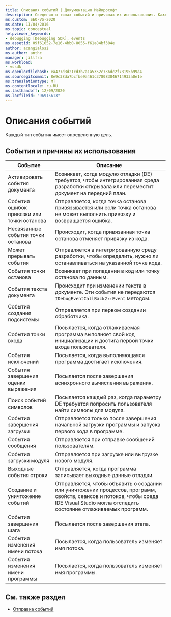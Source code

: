 ```yaml
---
title: Описания событий | Документация Майкрософт
description: Сведения о типах событий и причинах их использования. Каждый тип события имеет определенную цель.
ms.custom: SEO-VS-2020
ms.date: 11/04/2016
ms.topic: conceptual
helpviewer_keywords:
- debugging [Debugging SDK], events
ms.assetid: 09f61652-7e16-4bb0-8055-f61a84bf384e
author: acangialosi
ms.author: anthc
manager: jillfra
ms.workload:
- vssdk
ms.openlocfilehash: ea477d3d21cd3b7a1a5352c736dc2f78195b99a4
ms.sourcegitcommit: 8e9c38da7bcfbe9a461c378083846714933a0e1e
ms.translationtype: MT
ms.contentlocale: ru-RU
ms.lasthandoff: 12/09/2020
ms.locfileid: "96915613"
---
```

# <a name="event-descriptions"></a>Описания событий
Каждый тип события имеет определенную цель.

## <a name="events-and-the-reasons-for-their-use"></a>События и причины их использования

|Событие|Описание|
|-----------|-----------------|
|Активировать события документа|Возникает, когда модулю отладки (DE) требуется, чтобы интегрированная среда разработки открывала или переместит документ на передний план.|
|События ошибок привязки или точки останова|Отправляется, когда точка останова привязывается или если точка останова не может выполнить привязку и возвращается ошибка.|
|Несвязанные события точки останова|Происходит, когда привязанная точка останова отменяет привязку из кода.|
|Может прерывать события|Отправляется в интегрированную среду разработки, чтобы определить, нужно ли останавливаться на указанной точке кода.|
|События точки останова|Возникает при попадании в код или точку останова по данным.|
|События текста документа|Происходит при изменении текста в документе. Эти события не передаются `IDebugEventCallBack2::Event` методом.|
|События создания подсистемы|Отправляется при первом создании обработчика.|
|События точки входа|Посылается, когда отлаживаемая программа выполняет свой код инициализации и достига первой точки входа пользователя.|
|События исключений|Посылается, когда выполняющаяся программа достигает исключения.|
|События завершения оценки выражения|Посылается после завершения асинхронного вычисления выражения.|
|Поиск событий символов|Посылается каждый раз, когда параметру DE требуется попросить пользователя найти символы для модуля.|
|События завершения загрузки|Отправляется только после завершения начальной загрузки программы и запуска первого кода в программе.|
|События сообщения|Отправляется при отправке сообщений пользователям.|
|События загрузки модуля|Отправляется при загрузке или выгрузке нового модуля.|
|Выходные события строки|Отправляется, когда программа записывает выходные данные отладки.|
|Создание и уничтожение событий|Отправляется, чтобы объявить о создании или уничтожении процессов, программ, свойств, сеансов и потоков, чтобы среда IDE Visual Studio могла отследить состояние отлаживаемых программ.|
|События завершения шага|Посылается после завершения этапа.|
|События изменения имени потока|Посылается, когда пользователь изменяет имя потока.|
|События изменения имени программы|Посылается, когда пользователь изменяет имя программы.|

## <a name="see-also"></a>См. также раздел
- [Отправка событий](../../extensibility/debugger/sending-events.md)
